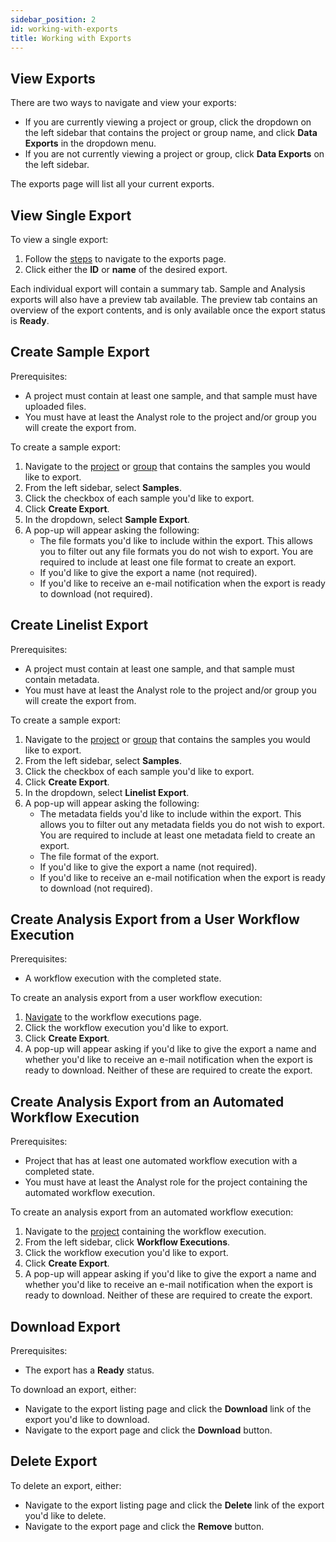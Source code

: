 ```yaml
---
sidebar_position: 2
id: working-with-exports
title: Working with Exports
---
```


## View Exports

There are two ways to navigate and view your exports:

* If you are currently viewing a project or group, click the dropdown on the left sidebar that contains the project or group name, and click **Data Exports** in the dropdown menu.
* If you are not currently viewing a project or group, click **Data Exports** on the left sidebar.

The exports page will list all your current exports.

## View Single Export

To view a single export:
  1. Follow the [steps](../export/working-with-exports#view-exports) to navigate to the exports page.
  2. Click either the **ID** or **name** of the desired export.

Each individual export will contain a summary tab. Sample and Analysis exports will also have a preview tab available. The preview tab contains an overview of the export contents, and is only available once the export status is **Ready**.

## Create Sample Export

Prerequisites:
  * A project must contain at least one sample, and that sample must have uploaded files.
  * You must have at least the Analyst role to the project and/or group you will create the export from.

To create a sample export:
1. Navigate to the [project](../project/projects/manage-projects#view-projects-you-have-access-to) or [group](../organization/groups/manage#view-groups) that contains the samples you would like to export.
2. From the left sidebar, select **Samples**.
3. Click the checkbox of each sample you'd like to export.
4. Click **Create Export**.
5. In the dropdown, select **Sample Export**.
6. A pop-up will appear asking the following:
   - The file formats you'd like to include within the export. This allows you to filter out any file formats you do not wish to export. You are required to include at least one file format to create an export.
   - If you'd like to give the export a name (not required).
   - If you'd like to receive an e-mail notification when the export is ready to download (not required).

## Create Linelist Export

Prerequisites:
  * A project must contain at least one sample, and that sample must contain metadata.
  * You must have at least the Analyst role to the project and/or group you will create the export from.

To create a sample export:
1. Navigate to the [project](../project/projects/manage-projects#view-projects-you-have-access-to) or [group](../organization/groups/manage#view-groups) that contains the samples you would like to export.
2. From the left sidebar, select **Samples**.
3. Click the checkbox of each sample you'd like to export.
4. Click **Create Export**.
5. In the dropdown, select **Linelist Export**.
6. A pop-up will appear asking the following:
   - The metadata fields you'd like to include within the export. This allows you to filter out any metadata fields you do not wish to export. You are required to include at least one metadata field to create an export.
   - The file format of the export.
   - If you'd like to give the export a name (not required).
   - If you'd like to receive an e-mail notification when the export is ready to download (not required).

## Create Analysis Export from a User Workflow Execution

Prerequisites:
  * A workflow execution with the completed state.

To create an analysis export from a user workflow execution:
  1. [Navigate](../analysis/working-with-workflow-executions#view-user-workflow-executions) to the workflow executions page.
  2. Click the workflow execution you'd like to export.
  3. Click **Create Export**.
  4. A pop-up will appear asking if you'd like to give the export a name and whether you'd like to receive an e-mail notification when the export is ready to download. Neither of these are required to create the export.

## Create Analysis Export from an Automated Workflow Execution

Prerequisites:
  * Project that has at least one automated workflow execution with a completed state.
  * You must have at least the Analyst role for the project containing the automated workflow execution.

To create an analysis export from an automated workflow execution:
  1. Navigate to the [project](../project/projects/manage-projects#view-projects-you-have-access-to) containing the workflow execution.
  2. From the left sidebar, click **Workflow Executions**.
  3. Click the workflow execution you'd like to export.
  4. Click **Create Export**.
  5. A pop-up will appear asking if you'd like to give the export a name and whether you'd like to receive an e-mail notification when the export is ready to download. Neither of these are required to create the export.

## Download Export

Prerequisites:
  * The export has a **Ready** status.

To download an export, either:
  * Navigate to the export listing page and click the **Download** link of the export you'd like to download.
  * Navigate to the export page and click the **Download** button.

## Delete Export

To delete an export, either:
  * Navigate to the export listing page and click the **Delete** link of the export you'd like to delete.
  * Navigate to the export page and click the **Remove** button.


